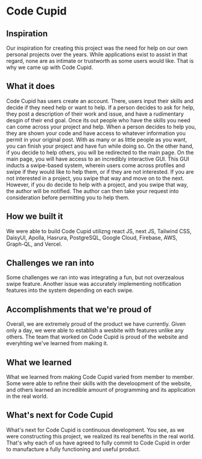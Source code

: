 # Code Cupid

## Inspiration

Our inspiration for creating this project was the need for help on our own
personal projects over the years. While applications exist to assist in that
regard, none are as intimate or trustworth as some users would like. That is why
we came up with Code Cupid.

## What it does

Code Cupid has users create an account. There, users input their skills and
decide if they need help or want to help. If a person decides to ask for help,
they post a description of their work and issue, and have a rudimentary desgin
of their end goal. Once its out people who have the skills you need can come
across your project and help. When a person decides to help you, they are shown
your code and have access to whatever information you permit in your original
post. With as many or as little people as you want, you can finish your project
and have fun while doing so. On the other hand, if you decide to help others,
you will be redirected to the main page. On the main page, you will have access
to an incredibly interactive GUI. This GUI inducts a swipe-based system, wherein
users come across profiles and swipe if they would like to help them, or if they
are not interested. If you are not interested in a project, you swipe that way
and move on to the next. However, if you do decide to help with a project, and
you swipe that way, the author will be notified. The author can then take your
request into consideration before permitting you to help them.

## How we built it

We were able to build Code Cupid utilizng react JS, next JS, Tailwind CSS,
DaisyUI, Apolla, Hasrura, PostgreSQL, Google Cloud, Firebase, AWS, Graph-QL, and
Vercel.

## Challenges we ran into

Some challenges we ran into was integrating a fun, but not overzealous swipe
feature. Another issue was accurately implementing notification features into
the system depending on each swipe.

## Accomplishments that we're proud of

Overall, we are extremely proud of the product we have currently. Given only a
day, we were able to establish a wesbite with features unlike any others. The
team that worked on Code Cupid is proud of the website and everyhting we've
learned from making it.

## What we learned

What we learned from making Code Cupid varied from member to member. Some were
able to refine their skills with the develoopment of the website, and others
learned an incredible amount of programming and its application in the real
world.

## What's next for Code Cupid

What's next for Code Cupid is continuous development. You see, as we were
constructing this project, we realized its real benefits in the real world.
That's why each of us have agreed to fully commit to Code Cupid in order to
manufacture a fully functioning and useful product.
